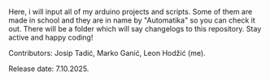 Here, i will input all of my arduino projects and scripts. Some of them are made in school and they are in name by "Automatika" so you can check it out. There will be a folder which will say changelogs to this repository. Stay active and happy coding! 

Contributors: Josip Tadić, Marko Ganić, Leon Hodžić (me).

Release date: 7.10.2025.
